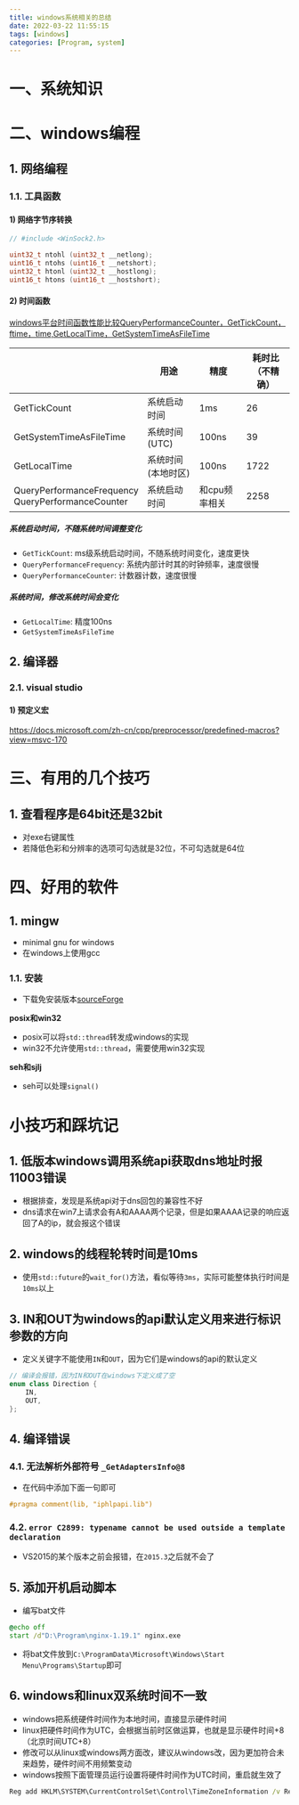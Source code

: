 ```yaml
---
title: windows系统相关的总结
date: 2022-03-22 11:55:15
tags: [windows]
categories: [Program, system]
---
```


# 一、系统知识

# 二、windows编程

## 1. 网络编程

### 1.1. 工具函数

#### 1) 网络字节序转换

```cpp
// #include <WinSock2.h>

uint32_t ntohl (uint32_t __netlong);
uint16_t ntohs (uint16_t __netshort);
uint32_t htonl (uint32_t __hostlong);
uint16_t htons (uint16_t __hostshort);
```

#### 2) 时间函数

[windows平台时间函数性能比较QueryPerformanceCounter，GetTickCount，ftime，time,GetLocalTime，GetSystemTimeAsFileTime](https://www.cnblogs.com/kex1n/p/3297607.html)

|                                                      | 用途               | 精度          | 耗时比（不精确） |
| ---------------------------------------------------- | ------------------ | ------------- | ---------------- |
| GetTickCount                                         | 系统启动时间       | 1ms           | 26               |
| GetSystemTimeAsFileTime                              | 系统时间(UTC)      | 100ns         | 39               |
| GetLocalTime                                         | 系统时间(本地时区) | 100ns         | 1722             |
| QueryPerformanceFrequency<br>QueryPerformanceCounter | 系统启动时间       | 和cpu频率相关 | 2258             |

##### 系统启动时间，不随系统时间调整变化

- `GetTickCount`: ms级系统启动时间，不随系统时间变化，速度更快
- `QueryPerformanceFrequency`: 系统内部计时其的时钟频率，速度很慢
- `QueryPerformanceCounter`: 计数器计数，速度很慢

##### 系统时间，修改系统时间会变化

- `GetLocalTime`: 精度100ns
- `GetSystemTimeAsFileTime`

## 2. 编译器

### 2.1. visual studio

#### 1) 预定义宏

https://docs.microsoft.com/zh-cn/cpp/preprocessor/predefined-macros?view=msvc-170

# 三、有用的几个技巧

## 1. 查看程序是64bit还是32bit

- 对exe右键属性
- 若降低色彩和分辨率的选项可勾选就是32位，不可勾选就是64位

# 四、好用的软件

## 1. mingw

- minimal gnu for windows
- 在windows上使用gcc

### 1.1. 安装

- 下载免安装版本[sourceForge](https://sourceforge.net/projects/mingw-w64/files/)

**posix和win32**

- posix可以将`std::thread`转发成windows的实现
- win32不允许使用`std::thread`，需要使用win32实现

**seh和sjlj**

- seh可以处理`signal()`

# 小技巧和踩坑记

## 1. 低版本windows调用系统api获取dns地址时报11003错误

- 根据排查，发现是系统api对于dns回包的兼容性不好
- dns请求在win7上请求会有A和AAAA两个记录，但是如果AAAA记录的响应返回了A的ip，就会报这个错误

## 2. windows的线程轮转时间是10ms

- 使用`std::future`的`wait_for()`方法，看似等待`3ms`，实际可能整体执行时间是`10ms`以上

## 3. IN和OUT为windows的api默认定义用来进行标识参数的方向

- 定义关键字不能使用`IN`和`OUT`，因为它们是windows的api的默认定义

```cpp
// 编译会报错，因为IN和OUT在windows下定义成了空
enum class Direction {
    IN,
    OUT,
};
```

## 4. 编译错误

### 4.1. 无法解析外部符号 `_GetAdaptersInfo@8`

- 在代码中添加下面一句即可

```cpp
#pragma comment(lib, "iphlpapi.lib")
```

### 4.2. `error C2899: typename cannot be used outside a template declaration`

- VS2015的某个版本之前会报错，在`2015.3`之后就不会了

## 5. 添加开机启动脚本

- 编写bat文件

```bat
@echo off
start /d"D:\Program\nginx-1.19.1" nginx.exe
```

- 将bat文件放到`C:\ProgramData\Microsoft\Windows\Start Menu\Programs\Startup`即可

## 6. windows和linux双系统时间不一致

- windows把系统硬件时间作为本地时间，直接显示硬件时间
- linux把硬件时间作为UTC，会根据当前时区做运算，也就是显示硬件时间+8（北京时间UTC+8）
- 修改可以从linux或windows两方面改，建议从windows改，因为更加符合未来趋势，硬件时间不用频繁变动
- windows按照下面管理员运行设置将硬件时间作为UTC时间，重启就生效了

```bat
Reg add HKLM\SYSTEM\CurrentControlSet\Control\TimeZoneInformation /v RealTimeIsUniversal /t REG_DWORD /d 1
```
